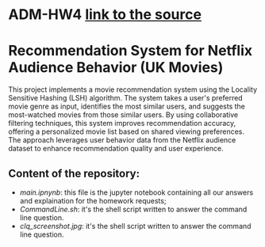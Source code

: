 # ADM-HW4 [link to the source](https://github.com/Sapienza-University-Rome/ADM/tree/master/2023/Homework_4)

# Recommendation System for Netflix Audience Behavior (UK Movies)

This project implements a movie recommendation system using the Locality Sensitive Hashing (LSH) algorithm. The system takes a user's preferred movie genre as input, identifies the most similar users, and suggests the most-watched movies from those similar users. By using collaborative filtering techniques, this system improves recommendation accuracy, offering a personalized movie list based on shared viewing preferences. The approach leverages user behavior data from the Netflix audience dataset to enhance recommendation quality and user experience.

## Content of the repository:
- *main.ipnynb*: this file is the jupyter notebook containing all our answers and explaination for the homework requests;
- *CommandLine.sh*: it's the shell script written to answer the command line question.
- *clq_screenshot.jpg*: it's the shell script written to answer the command line question.
